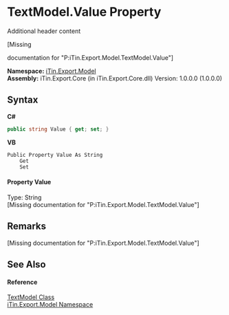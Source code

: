 # TextModel.Value Property 
Additional header content 

\[Missing <summary> documentation for "P:iTin.Export.Model.TextModel.Value"\]

**Namespace:**&nbsp;<a href="ef57ffcc-e95e-b212-5a46-9aa6f5a3511f">iTin.Export.Model</a><br />**Assembly:**&nbsp;iTin.Export.Core (in iTin.Export.Core.dll) Version: 1.0.0.0 (1.0.0.0)

## Syntax

**C#**<br />
``` C#
public string Value { get; set; }
```

**VB**<br />
``` VB
Public Property Value As String
	Get
	Set
```


#### Property Value
Type: String<br />\[Missing <value> documentation for "P:iTin.Export.Model.TextModel.Value"\]

## Remarks
\[Missing <remarks> documentation for "P:iTin.Export.Model.TextModel.Value"\]

## See Also


#### Reference
<a href="73c12369-0c3b-a1f3-bd2d-de08d23c9d1c">TextModel Class</a><br /><a href="ef57ffcc-e95e-b212-5a46-9aa6f5a3511f">iTin.Export.Model Namespace</a><br />